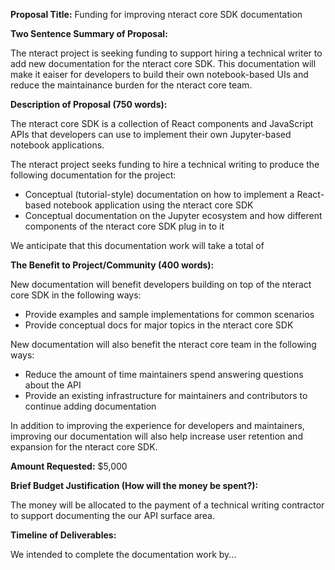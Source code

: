 **Proposal Title:** Funding for improving nteract core SDK documentation

**Two Sentence Summary of Proposal:**

The nteract project is seeking funding to support hiring a technical writer to add new documentation for the nteract core SDK. This documentation will make it eaiser for developers to build their own notebook-based UIs and reduce the maintainance burden for the nteract core team.

**Description of Proposal (750 words):**

The nteract core SDK is a collection of React components and JavaScript APIs that developers can use to implement their own Jupyter-based notebook applications.

The nteract project seeks funding to hire a technical writing to produce the following documentation for the project:

- Conceptual (tutorial-style) documentation on how to implement a React-based notebook application using the nteract core SDK
- Conceptual documentation on the Jupyter ecosystem and how different components of the nteract core SDK plug in to it

We anticipate that this documentation work will take a total of 

**The Benefit to Project/Community (400 words):**

New documentation will benefit developers building on top of the nteract core SDK in the following ways:

- Provide examples and sample implementations for common scenarios
- Provide conceptual docs for major topics in the nteract core SDK

New documentation will also benefit the nteract core team in the following ways:

- Reduce the amount of time maintainers spend answering questions about the API
- Provide an existing infrastructure for maintainers and contributors to continue adding documentation

In addition to improving the experience for developers and maintainers, improving our documentation will also help increase user retention and expansion for the nteract core SDK.

**Amount Requested:** $5,000

**Brief Budget Justification (How will the money be spent?):**

The money will be allocated to the payment of a technical writing contractor to support documenting the our API surface area.

**Timeline of Deliverables:**

We intended to complete the documentation work by...
